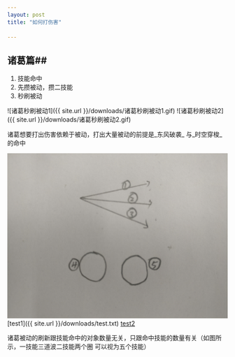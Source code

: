```yaml
---
layout: post
title: "如何打伤害"

---
```


## 诸葛篇##

1. 技能命中
2. 先攒被动，攒二技能
3. 秒刷被动

 ![诸葛秒刷被动1]({{ site.url }}/downloads/诸葛秒刷被动1.gif) ![诸葛秒刷被动2]({{ site.url }}/downloads/诸葛秒刷被动2.gif)

诸葛想要打出伤害依赖于被动，打出大量被动的前提是_东风破袭_ 与_时空穿梭_的命中

![诸葛一二技能示意图](/downloads/诸葛一二技能示意图.jpg)
[test1]({{ site.url }}/downloads/test.txt)
[test2](/downloads/test.txt)

诸葛被动的刷新跟技能命中的对象数量无关，只跟命中技能的数量有关（如图所示，一技能三道波二技能两个圈 可以视为五个技能）
